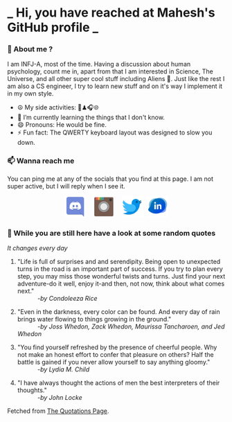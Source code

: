 # **_ Hi, you have reached at Mahesh's GitHub profile _**
### 🌸 About me ?
I am INFJ-A, most of the time. Having a discussion about human psychology, count me in, apart from that I am interested in Science, The Universe, and all other super cool stuff including Aliens 🤫. Just like the rest I am also a CS engineer, I try to learn new stuff and on it's way I implement it in my own style. 
- ☮ My side activities: 🎨♟🎧🌐
- 🌱 I’m currently learning the things that I don't know.
- 😄 Pronouns: He would be fine.
- ⚡ Fun fact: The QWERTY keyboard layout was designed to slow you down.

### 📫 Wanna reach me
You can ping me at any of the socials that you find at this page. I am not super active, but I will reply when I see it.
<p align="center">
<a href="https://discordapp.com/users/733328856957714472"><img src="./Assets/Papirus-Team-Papirus-Apps-Discord.svg" height="50px" width="50px" ></a>&nbsp; &nbsp;  
<a href ="https://instagram.com/obl1v_on"><img src="./Assets/Papirus-Team-Papirus-Apps-Instagram.svg" height="50px" width="50px" ></a>&nbsp;  &nbsp; 
<a href ="https://twitter.com/MaheshN2000"><img src="./Assets/Papirus-Team-Papirus-Apps-Twitter.svg" height ="50px" width="50px" ></a>&nbsp;
<a href ="https://linkedin.com/in/mahesh2000"><img src="./Assets/in.png" height ="50px" width="50px" ></a>

</p>



### 🔰 While you are still here have a look at some random quotes
*It changes every day*

<!-- BLOG-POST-LIST:START -->
 1.  "Life is full of surprises and and serendipity. Being open to unexpected turns in the road is an important part of success. If you try to plan every step, you may miss those wonderful twists and turns. Just find your next adventure-do it well, enjoy it-and then, not now, think about what comes next." <br> &emsp;&emsp;&emsp; <i>-by Condoleeza Rice</i> 

 2.  "Even in the darkness, every color can be found. And every day of rain brings water flowing to things growing in the ground." <br> &emsp;&emsp;&emsp; <i>-by Joss Whedon, Zack Whedon, Maurissa Tancharoen, and Jed Whedon</i> 

 3.  "You find yourself refreshed by the presence of cheerful people. Why not make an honest effort to confer that pleasure on others? Half the battle is gained if you never allow yourself to say anything gloomy." <br> &emsp;&emsp;&emsp; <i>-by Lydia M. Child</i> 

 4.  "I have always thought the actions of men the best interpreters of their thoughts." <br> &emsp;&emsp;&emsp; <i>-by John Locke</i> 
<!-- BLOG-POST-LIST:END -->
Fetched from <a href="http://www.quotationspage.com/data/mqotd.rss"> The Quotations Page</a>.
<!-- The above quotes are fetched from " http://www.quotationspage.com/data/mqotd.rss " and the github action used was gautamkrishnar/blog-post-workflow@master -->
